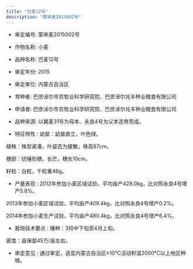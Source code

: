 ```yaml
---
title: "巴麦12号"
description: "蒙审麦2015002号"
---
```

* 审定编号:  蒙审麦2015002号

*  作物名称:  小麦

*  品种名称:  巴麦12号

*  审定年份:  2015

*  审定单位:  内蒙古自治区

* 育种者:  巴彦淖尔市农牧业科学研究院、巴彦淖尔兆丰种业粮食有限公司

*  申请者:  巴彦淖尔市农牧业科学研究院、巴彦淖尔兆丰种业粮食有限公司

*  品种来源:  以冀麦31号为母本、永良4号为父本选育而成。

*  特征特性 : 
幼苗：幼苗直立，叶色绿。
植株：株型紧凑，叶姿态为披散，株高87cm。
穗部：纺锤形穗，长芒，穗长10cm。
籽粒：白粒，千粒重48g。 

 
*  产量表现 : 
2012年参加小麦区域试验，平均亩产428.0kg，比对照永良4号增产5.8%。
2013年参加小麦区域试验，平均亩产409.4kg，比对照永良4号增产0.2%。
2014年参加小麦生产试验，平均亩产480.4kg，比对照永良4号增产6.4%。


*  栽培技术要点 : 
播种：3月中下旬至4月上旬。
密度：亩保苗45万/亩左右。


*  审定意见 : 
通过审定，适宜内蒙古自治区≥10℃活动积温2000℃以上地区种植。
